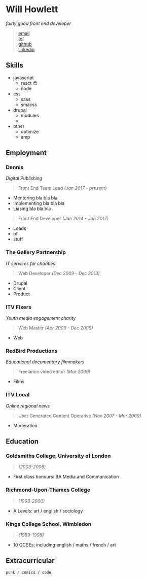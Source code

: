 # Will Howlett
_fairly good front end developer_

> [email](CONTACTEMAIL)  
> [tel](CONTACTTEL)  
> [github](https://github.com/bigwillch)  
> [linkedin](https://www.linkedin.com/in/will-howlett-54804bb0/)

## Skills

* javascript
  * react :heart_eyes:
  * node
* css
  * sass
  * smacss
* drupal
  * modules
  * 
* other
  * optimize
  * amp

## Employment

### Dennis
_Digital Publishing_

> Front End Team Lead *(Jan 2017 - present)*

* Mentoring bla bla bla
* Implementing bla bla bla
* Liasing bla bla bla

> Front End Developer *(Jan 2014 - Jan 2017)*

* Loads
* of
* stuff

### The Gallery Partnership
_IT services for charities_

> Web Developer *(Dec 2009 - Dec 2013)*

* Drupal
* Client
* Product

### ITV Fixers
_Youth media engagement charity_

> Web Master *(Apr 2009 - Dec 2009)*

* Web

### RedBird Productions
_Educational documentary filmmakers_

> Freelance video editor *(Mar 2009)*

* Films

### ITV Local
_Online regional news_

> User Generated Content Operative *(Nov 2007 - Mar 2009)*

* Moderation

## Education

### Goldsmiths College, University of London

> *(2003-2006)*

* First class honours: BA Media and Communication

### Richmond-Upon-Thames College

> *(1998-2000)*

* A Levels: art / english / sociology

### Kings College School, Wimbledon

> *(1989-1998)*

* 10 GCSEs: including english / maths / french / art

## Extracurricular

```
punk / comics / code
```
